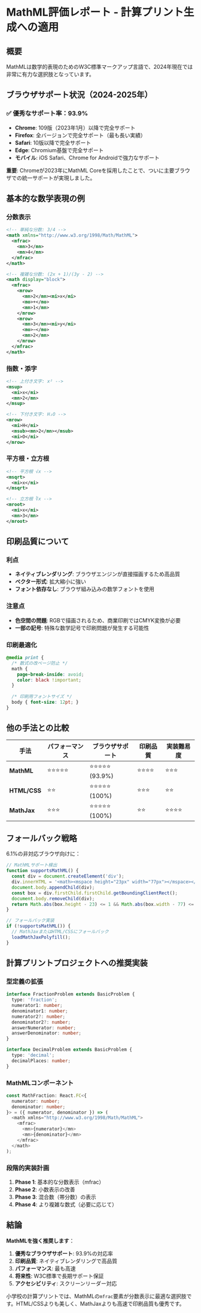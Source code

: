 # MathML評価レポート - 計算プリント生成への適用

## 概要

MathMLは数学的表現のためのW3C標準マークアップ言語で、2024年現在では非常に有力な選択肢となっています。

## ブラウザサポート状況（2024-2025年）

### ✅ 優秀なサポート率：93.9%
- **Chrome**: 109版（2023年1月）以降で完全サポート
- **Firefox**: 全バージョンで完全サポート（最も長い実績）
- **Safari**: 10版以降で完全サポート
- **Edge**: Chromium基盤で完全サポート
- **モバイル**: iOS Safari、Chrome for Androidで強力なサポート

**重要**: Chromeが2023年にMathML Coreを採用したことで、ついに主要ブラウザでの統一サポートが実現しました。

## 基本的な数学表現の例

### 分数表示
```xml
<!-- 単純な分数: 3/4 -->
<math xmlns="http://www.w3.org/1998/Math/MathML">
  <mfrac>
    <mn>3</mn>
    <mn>4</mn>
  </mfrac>
</math>

<!-- 複雑な分数: (2x + 1)/(3y - 2) -->
<math display="block">
  <mfrac>
    <mrow>
      <mn>2</mn><mi>x</mi>
      <mo>+</mo>
      <mn>1</mn>
    </mrow>
    <mrow>
      <mn>3</mn><mi>y</mi>
      <mo>−</mo>
      <mn>2</mn>
    </mrow>
  </mfrac>
</math>
```

### 指数・添字
```xml
<!-- 上付き文字: x² -->
<msup>
  <mi>x</mi>
  <mn>2</mn>
</msup>

<!-- 下付き文字: H₂O -->
<mrow>
  <mi>H</mi>
  <msub><mn>2</mn></msub>
  <mi>O</mi>
</mrow>
```

### 平方根・立方根
```xml
<!-- 平方根 √x -->
<msqrt>
  <mi>x</mi>
</msqrt>

<!-- 立方根 ∛x -->
<mroot>
  <mi>x</mi>
  <mn>3</mn>
</mroot>
```

## 印刷品質について

### 利点
- **ネイティブレンダリング**: ブラウザエンジンが直接描画するため高品質
- **ベクター形式**: 拡大縮小に強い
- **フォント依存なし**: ブラウザ組み込みの数学フォントを使用

### 注意点
- **色空間の問題**: RGBで描画されるため、商業印刷ではCMYK変換が必要
- **一部の記号**: 特殊な数学記号で印刷問題が発生する可能性

### 印刷最適化
```css
@media print {
  /* 数式の改ページ防止 */
  math {
    page-break-inside: avoid;
    color: black !important;
  }
  
  /* 印刷用フォントサイズ */
  body { font-size: 12pt; }
}
```

## 他の手法との比較

| 手法 | パフォーマンス | ブラウザサポート | 印刷品質 | 実装難易度 |
|------|---------------|----------------|---------|-----------|
| **MathML** | ⭐⭐⭐⭐⭐ | ⭐⭐⭐⭐⭐ (93.9%) | ⭐⭐⭐⭐ | ⭐⭐⭐ |
| **HTML/CSS** | ⭐⭐ | ⭐⭐⭐⭐⭐ (100%) | ⭐⭐⭐ | ⭐⭐ |
| **MathJax** | ⭐⭐⭐ | ⭐⭐⭐⭐⭐ (100%) | ⭐⭐ | ⭐⭐⭐⭐ |

## フォールバック戦略

6.1%の非対応ブラウザ向けに：

```javascript
// MathMLサポート検出
function supportsMathML() {
  const div = document.createElement('div');
  div.innerHTML = '<math><mspace height="23px" width="77px"></mspace></math>';
  document.body.appendChild(div);
  const box = div.firstChild.firstChild.getBoundingClientRect();
  document.body.removeChild(div);
  return Math.abs(box.height - 23) <= 1 && Math.abs(box.width - 77) <= 1;
}

// フォールバック実装
if (!supportsMathML()) {
  // MathJaxまたはHTML/CSSにフォールバック
  loadMathJaxPolyfill();
}
```

## 計算プリントプロジェクトへの推奨実装

### 型定義の拡張
```typescript
interface FractionProblem extends BasicProblem {
  type: 'fraction';
  numerator1: number;
  denominator1: number;
  numerator2?: number;
  denominator2?: number;
  answerNumerator: number;
  answerDenominator: number;
}

interface DecimalProblem extends BasicProblem {
  type: 'decimal';
  decimalPlaces: number;
}
```

### MathMLコンポーネント
```typescript
const MathFraction: React.FC<{
  numerator: number;
  denominator: number;
}> = ({ numerator, denominator }) => (
  <math xmlns="http://www.w3.org/1998/Math/MathML">
    <mfrac>
      <mn>{numerator}</mn>
      <mn>{denominator}</mn>
    </mfrac>
  </math>
);
```

### 段階的実装計画
1. **Phase 1**: 基本的な分数表示（mfrac）
2. **Phase 2**: 小数表示の改善
3. **Phase 3**: 混合数（帯分数）の表示
4. **Phase 4**: より複雑な数式（必要に応じて）

## 結論

**MathMLを強く推奨します**：

1. **優秀なブラウザサポート**: 93.9%の対応率
2. **印刷品質**: ネイティブレンダリングで高品質
3. **パフォーマンス**: 最も高速
4. **将来性**: W3C標準で長期サポート保証
5. **アクセシビリティ**: スクリーンリーダー対応

小学校の計算プリントでは、MathMLの`mfrac`要素が分数表示に最適な選択肢です。HTML/CSSよりも美しく、MathJaxよりも高速で印刷品質も優秀です。